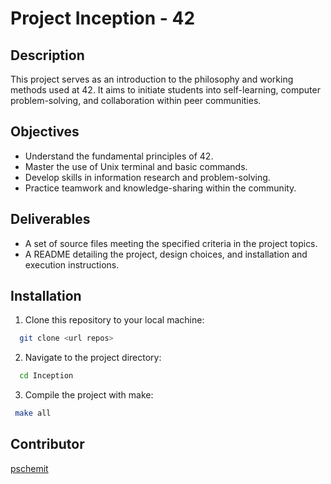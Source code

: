 # Project Inception - 42

## Description
This project serves as an introduction to the philosophy and working methods used at 42. It aims to initiate students into self-learning, computer problem-solving, and collaboration within peer communities.

## Objectives
- Understand the fundamental principles of 42.
- Master the use of Unix terminal and basic commands.
- Develop skills in information research and problem-solving.
- Practice teamwork and knowledge-sharing within the community.

## Deliverables
- A set of source files meeting the specified criteria in the project topics.
- A README detailing the project, design choices, and installation and execution instructions.

## Installation
1. Clone this repository to your local machine:
```sh
  git clone <url repos>
```
2. Navigate to the project directory:
```sh
  cd Inception
```
3. Compile the project with make:
 ```sh
  make all
```

## Contributor
[pschemit](https://github.com/pschemit)
